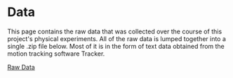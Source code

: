 # Data

This page contains the raw data that was collected over the course of this project's physical experiments. All of the raw data is lumped together into a single .zip file below. Most of it is in the form of text data obtained from the motion tracking software Tracker.

[Raw Data](https://matt-nolan11.github.io/raw_data.zip)
